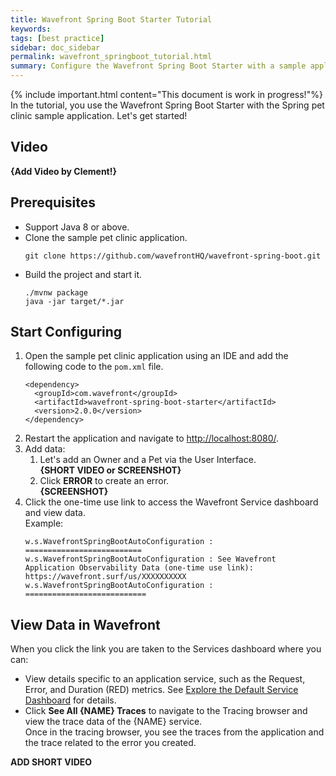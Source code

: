 ```yaml
---
title: Wavefront Spring Boot Starter Tutorial
keywords:
tags: [best practice]
sidebar: doc_sidebar
permalink: wavefront_springboot_tutorial.html
summary: Configure the Wavefront Spring Boot Starter with a sample application.
---
```

{% include important.html content="This document is work in progress!"%}
In the tutorial, you use the Wavefront Spring Boot Starter with the Spring pet clinic sample application. Let's get started!

## Video
**{Add Video by Clement!}**

## Prerequisites

* Support Java 8 or above.
* Clone the sample pet clinic application.
  ```
  git clone https://github.com/wavefrontHQ/wavefront-spring-boot.git
  ```
* Build the project and start it.
  ```
  ./mvnw package
  java -jar target/*.jar
  ```
  
## Start Configuring

1. Open the sample pet clinic application using an IDE and add the following code to the `pom.xml` file. 
    ```
    <dependency>
      <groupId>com.wavefront</groupId>
      <artifactId>wavefront-spring-boot-starter</artifactId>
      <version>2.0.0</version>
    </dependency>
    ```
2. Restart the application and navigate to [http://localhost:8080/](http://localhost:8080/).
3. Add data:
    1. Let's add an Owner and a Pet via the User Interface.
        <br/>**{SHORT VIDEO or SCREENSHOT}**
    2. Click **ERROR** to create an error.
        <br/>**{SCREENSHOT}**
4. Click the one-time use link to access the Wavefront Service dashboard and view data.
    <br/> Example:
    ```
    w.s.WavefrontSpringBootAutoConfiguration : ==========================
    w.s.WavefrontSpringBootAutoConfiguration : See Wavefront Application Observability Data (one-time use link): https://wavefront.surf/us/XXXXXXXXXX
    w.s.WavefrontSpringBootAutoConfiguration : ===========================
    ```

## View Data in Wavefront

When you click the link you are taken to the Services dashboard where you can:

* View details specific to an application service, such as the Request, Error, and Duration (RED) metrics. See [Explore the Default Service Dashboard](tracing_ui_overview.html#explore-the-default-service-dashboard) for details.
* Click **See All {NAME} Traces** to navigate to the Tracing browser and view the trace data of the {NAME} service.
  <br/>Once in the tracing browser, you see the traces from the application and the trace related to the error you created. 

**ADD SHORT VIDEO**
